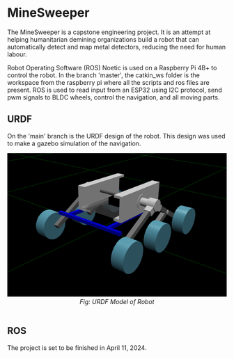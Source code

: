 # MineSweeper
The MineSweeper is a capstone engineering project. It is an attempt at helping humanitarian demining organizations build a robot that can automatically detect and map metal detectors, reducing the need for human labour.

Robot Operating Software (ROS) Noetic is used on a Raspberry Pi 4B+ to control the robot. In the branch 'master', the catkin_ws folder is the workspace from the raspberry pi where all the scripts and ros files are present. ROS is used to read input from an ESP32 using I2C protocol, send pwm signals to BLDC wheels, control the navigation, and all moving parts. <br>
## URDF
On the 'main' branch is the URDF design of the robot. This design was used to make a gazebo simulation of the navigation.
<div align="center">
  <img src="/URDF.png" alt="URDF Model"><br>
  <em>Fig: URDF Model of Robot</em><br><br>
</div> 

## ROS 

The project is set to be finished in April 11, 2024. 
